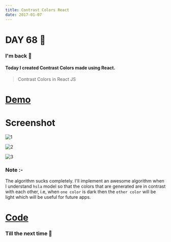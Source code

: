 ```yaml
---
title: Contrast Colors React
date: 2017-01-07
---
```


# DAY 68 👾 

### I'm back 💙

#### Today I created Contrast Colors made using React.

> Contrast Colors in React JS

# [Demo](https://deadcoder0904.github.io/contrast-colors-react)

# Screenshot

![1](http://imgur.com/uzUG3Gs.png)

![2](http://imgur.com/gymtKWD.png)

![3](http://imgur.com/hRLKty3.png)

### Note :-

The algorithm sucks completely. I'll implement an awesome algorithm when I understand `hsla` model so that the colors that are generated are in contrast  with each other, i.e, when `one color` is dark then the `other color` will be light which will be useful for future apps.

# [Code](https://github.com/deadcoder0904/contrast-colors-react)

### Till the next time 👻 